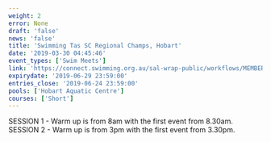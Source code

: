 ```yaml
---
weight: 2
error: None
draft: 'false'
news: 'false'
title: 'Swimming Tas SC Regional Champs, Hobart'
date: '2019-03-30 04:45:46'
event_types: ['Swim Meets']
link: 'https://connect.swimming.org.au/sal-wrap-public/workflows/MEMBER.EVENT.DETAIL?dbWorkflowKey=020161'
expirydate: '2019-06-29 23:59:00'
entries_close: '2019-06-24 23:59:00'
pools: ['Hobart Aquatic Centre']
courses: ['Short']
---
```

SESSION 1 - Warm up is from 8am with the first event from 8.30am.
SESSION 2 - Warm up is from 3pm with the first event from 3.30pm.
